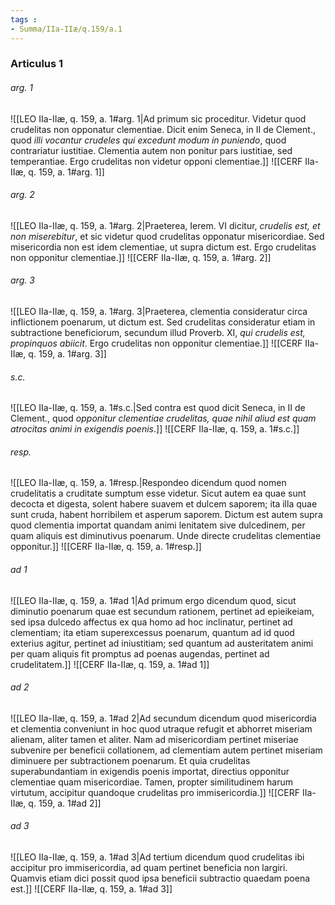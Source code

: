 ```yaml
---
tags : 
- Summa/IIa-IIæ/q.159/a.1
---
```


### Articulus 1

###### arg. 1
![[LEO IIa-IIæ, q. 159, a. 1#arg. 1|Ad primum sic proceditur. Videtur quod crudelitas non opponatur clementiae. Dicit enim Seneca, in II de Clement., quod *illi vocantur crudeles qui excedunt modum in puniendo*, quod contrariatur iustitiae. Clementia autem non ponitur pars iustitiae, sed temperantiae. Ergo crudelitas non videtur opponi clementiae.]]
![[CERF IIa-IIæ, q. 159, a. 1#arg. 1]]

###### arg. 2
![[LEO IIa-IIæ, q. 159, a. 1#arg. 2|Praeterea, Ierem. VI dicitur, *crudelis est, et non miserebitur*, et sic videtur quod crudelitas opponatur misericordiae. Sed misericordia non est idem clementiae, ut supra dictum est. Ergo crudelitas non opponitur clementiae.]]
![[CERF IIa-IIæ, q. 159, a. 1#arg. 2]]

###### arg. 3
![[LEO IIa-IIæ, q. 159, a. 1#arg. 3|Praeterea, clementia consideratur circa inflictionem poenarum, ut dictum est. Sed crudelitas consideratur etiam in subtractione beneficiorum, secundum illud Proverb. XI, *qui crudelis est, propinquos abiicit*. Ergo crudelitas non opponitur clementiae.]]
![[CERF IIa-IIæ, q. 159, a. 1#arg. 3]]

###### s.c.
![[LEO IIa-IIæ, q. 159, a. 1#s.c.|Sed contra est quod dicit Seneca, in II de Clement., quod *opponitur clementiae crudelitas, quae nihil aliud est quam atrocitas animi in exigendis poenis*.]]
![[CERF IIa-IIæ, q. 159, a. 1#s.c.]]

###### resp.
![[LEO IIa-IIæ, q. 159, a. 1#resp.|Respondeo dicendum quod nomen crudelitatis a cruditate sumptum esse videtur. Sicut autem ea quae sunt decocta et digesta, solent habere suavem et dulcem saporem; ita illa quae sunt cruda, habent horribilem et asperum saporem. Dictum est autem supra quod clementia importat quandam animi lenitatem sive dulcedinem, per quam aliquis est diminutivus poenarum. Unde directe crudelitas clementiae opponitur.]]
![[CERF IIa-IIæ, q. 159, a. 1#resp.]]

###### ad 1
![[LEO IIa-IIæ, q. 159, a. 1#ad 1|Ad primum ergo dicendum quod, sicut diminutio poenarum quae est secundum rationem, pertinet ad epieikeiam, sed ipsa dulcedo affectus ex qua homo ad hoc inclinatur, pertinet ad clementiam; ita etiam superexcessus poenarum, quantum ad id quod exterius agitur, pertinet ad iniustitiam; sed quantum ad austeritatem animi per quam aliquis fit promptus ad poenas augendas, pertinet ad crudelitatem.]]
![[CERF IIa-IIæ, q. 159, a. 1#ad 1]]

###### ad 2
![[LEO IIa-IIæ, q. 159, a. 1#ad 2|Ad secundum dicendum quod misericordia et clementia conveniunt in hoc quod utraque refugit et abhorret miseriam alienam, aliter tamen et aliter. Nam ad misericordiam pertinet miseriae subvenire per beneficii collationem, ad clementiam autem pertinet miseriam diminuere per subtractionem poenarum. Et quia crudelitas superabundantiam in exigendis poenis importat, directius opponitur clementiae quam misericordiae. Tamen, propter similitudinem harum virtutum, accipitur quandoque crudelitas pro immisericordia.]]
![[CERF IIa-IIæ, q. 159, a. 1#ad 2]]

###### ad 3
![[LEO IIa-IIæ, q. 159, a. 1#ad 3|Ad tertium dicendum quod crudelitas ibi accipitur pro immisericordia, ad quam pertinet beneficia non largiri. Quamvis etiam dici possit quod ipsa beneficii subtractio quaedam poena est.]]
![[CERF IIa-IIæ, q. 159, a. 1#ad 3]]

